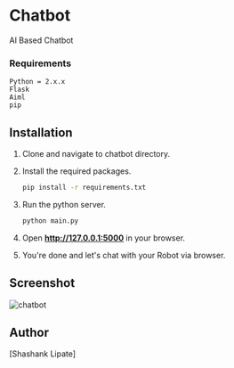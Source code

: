 # Chatbot
AI Based Chatbot

### Requirements
    Python = 2.x.x
    Flask
    Aiml
    pip

## Installation

1. Clone and navigate to chatbot directory.

2. Install the required packages.
    ```bash
    pip install -r requirements.txt
    ```

3. Run the python server.
    ```bash
    python main.py
    ```
4. Open **http://127.0.0.1:5000** in your browser.

5. You're done and let's chat with your Robot via browser.

## Screenshot
![chatbot](https://user-images.githubusercontent.com/1708683/27002771-68618802-4e0b-11e7-870a-3c05e3f68146.png)

## Author

[Shashank Lipate]
